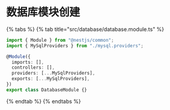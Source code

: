 # 数据库模块创建

{% tabs %}
{% tab title="src/database/database.module.ts" %}
```typescript
import { Module } from "@nestjs/common";
import { MySqlProviders } from "./mysql.providers";

@Module({
  imports: [],
  controllers: [],
  providers: [...MySqlProviders],
  exports: [...MySqlProviders],
})
export class DatabaseModule {}
```
{% endtab %}
{% endtabs %}

